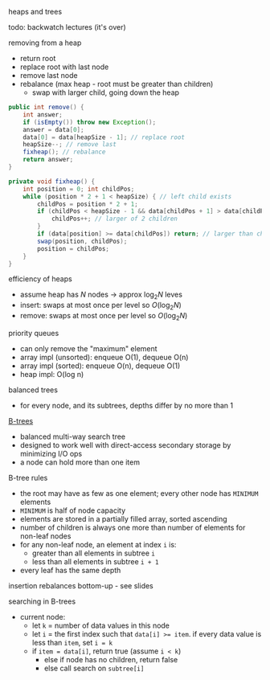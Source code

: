 heaps and trees

todo: backwatch lectures (it's over)

removing from a heap
- return root
- replace root with last node
- remove last node
- rebalance (max heap - root must be greater than children)
	- swap with larger child, going down the heap

```java
public int remove() {
	int answer;
	if (isEmpty()) throw new Exception();
	answer = data[0];
	data[0] = data[heapSize - 1]; // replace root
	heapSize--; // remove last
	fixheap(); // rebalance
	return answer;
}

private void fixheap() {
	int position = 0; int childPos;
	while (position * 2 + 1 < heapSize) { // left child exists
		childPos = position * 2 + 1;
		if (childPos < heapSize - 1 && data[childPos + 1] > data[childPos]) {
			childPos++; // larger of 2 children
		}
		if (data[position] >= data[childPos]) return; // larger than children
		swap(position, childPos);
		position = childPos;
	}
}
```

efficiency of heaps
- assume heap has $N$ nodes -> approx $\log_2N$ leves
- insert: swaps at most once per level so $O(\log_2N)$
- remove: swaps at most once per level so $O(\log_2N)$

priority queues
- can only remove the "maximum" element
- array impl (unsorted): enqueue O(1), dequeue O(n)
- array impl (sorted): enqueue O(n), dequeue O(1)
- heap impl: O(log n)

balanced trees
- for every node, and its subtrees, depths differ by no more than 1

[B-trees](https://en.wikipedia.org/wiki/B-tree)
- balanced multi-way search tree
- designed to work well with direct-access secondary storage by minimizing I/O ops
- a node can hold more than one item

B-tree rules
- the root may have as few as one element; every other node has `MINIMUM` elements
- `MINIMUM` is half of node capacity
- elements are stored in a partially filled array, sorted ascending
- number of children is always one more than number of elements for non-leaf nodes
- for any non-leaf node, an element at index `i` is:
	- greater than all elements in subtree `i`
	- less than all elements in subtree `i + 1`
- every leaf has the same depth

insertion rebalances bottom-up - see slides

searching in B-trees
- current node:
	- let `k` = number of data values in this node
	- let `i` = the first index such that `data[i] >= item`. if every data value is less than `item`, set `i = k`
	- if `item = data[i]`, return true (assume `i < k`)
		- else if node has no children, return false
		- else call search on `subtree[i]`